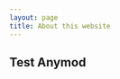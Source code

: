 ```yaml
---
layout: page
title: About this website
---
```


## Test Anymod



<!-- Swing up form [003] -->
<div id="anymod-dmdao"></div>

<!-- Dark footer [017] -->

<div id="anymod-nbodm"></div>